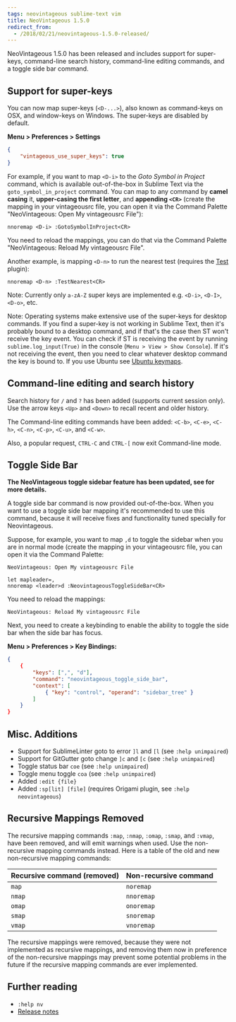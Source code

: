 ```yaml
---
tags: neovintageous sublime-text vim
title: NeoVintageous 1.5.0
redirect_from:
  - /2018/02/21/neovintageous-1.5.0-released/
---
```


NeoVintageous 1.5.0 has been released and includes support for super-keys, command-line search history, command-line editing commands, and a toggle side bar command.

## Support for super-keys

You can now map super-keys (`<D-...>`), also known as command-keys on OSX, and window-keys on Windows. The super-keys are disabled by default.

**Menu > Preferences > Settings**

```json
{
    "vintageous_use_super_keys": true
}
```

For example, if you want to map `<D-i>` to the *Goto Symbol in Project* command, which is available out-of-the-box in Sublime Text via the `goto_symbol_in_project` command. You can map to any command by **camel casing** it, **upper-casing the first letter**, and **appending `<CR>`** (create the mapping in your vintageousrc file, you can open it via the Command Palette "NeoVintageous: Open My vintageousrc File"):

```vim
nnoremap <D-i> :GotoSymbolInProject<CR>
```

You need to reload the mappings, you can do that via the Command Palette "NeoVintageous: Reload My vintageousrc File".

Another example, is mapping `<D-n>` to run the nearest test (requires the [Test](https://github.com/gerardroche/sublime-test) plugin):

```vim
nnoremap <D-n> :TestNearest<CR>
```

Note: Currently only `a-zA-Z` super keys are implemented e.g. `<D-i>`, `<D-I>`, `<D-o>`, etc.

Note: Operating systems make extensive use of the super-keys for desktop commands. If you find a super-key is not working in Sublime Text, then it's probably bound to a desktop command, and if that's the case then ST won't receive the key event. You can check if ST is receiving the event by running `sublime.log_input(True)` in the console (`Menu > View > Show Console`). If it's not receiving the event, then you need to clear whatever desktop command the key is bound to. If you use Ubuntu see [Ubuntu keymaps](/2018/02/17/ubuntu-keymaps/).

## Command-line editing and search history

Search history for `/` and `?` has been added (supports current session only). Use the arrow keys `<Up>` and `<Down>` to recall recent and older history.

The Command-line editing commands have been added: `<C-b>`, `<C-e>`, `<C-h>`, `<C-n>`, `<C-p>`, `<C-u>`, and `<C-w>`.

Also, a popular request, `CTRL-C` and `CTRL-[` now exit Command-line mode.

## Toggle Side Bar

**The NeoVintageous toggle sidebar feature has been updated, see [](/2023/05/14/neovintageous-toggle-sidebar/) for more details.**

A toggle side bar command is now provided out-of-the-box. When you want to use a toggle side bar mapping it's recommended to use this command, because it will receive fixes and functionality tuned specially for Neovintageous.

Suppose, for example, you want to map `,d` to toggle the sidebar when you are in normal mode (create the mapping in your vintageousrc file, you can open it via the Command Palette:


```console
NeoVintageous: Open My vintageousrc File
```

```vim
let mapleader=,
nnoremap <leader>d :NeovintageousToggleSideBar<CR>
```

You need to reload the mappings:

```console
NeoVintageous: Reload My vintageousrc File
```

Next, you need to create a keybinding to enable the ability to toggle the side bar when the side bar has focus.

**Menu > Preferences > Key Bindings:**

```json
{
    {
        "keys": [",", "d"],
        "command": "neovintageous_toggle_side_bar",
        "context": [
            { "key": "control", "operand": "sidebar_tree" }
        ]
    }
}
```

## Misc. Additions

* Support for SublimeLinter goto to error `]l` and `[l` (see `:help unimpaired`)
* Support for GitGutter goto change `]c` and `[c` (see `:help unimpaired`)
* Toggle status bar `coe` (see `:help unimpaired`)
* Toggle menu toggle `coa` (see `:help unimpaired`)
* Added `:edit {file}`
* Added `:sp[lit] [file]` (requires Origami plugin, see `:help neovintageous`)

## Recursive Mappings Removed

The recursive mapping commands `:map`, `:nmap`, `:omap`, `:smap`, and `:vmap`, have been removed, and will emit warnings when used. Use the non-recursive mapping commands instead. Here is a table of the old and new non-recursive mapping commands:

Recursive command  (removed) | Non-recursive command
---------------------------- | ---------------------
`map` | `noremap`
`nmap` | `nnoremap`
`omap` | `onoremap`
`smap` | `snoremap`
`vmap` | `vnoremap`

The recursive mappings were removed, because they were not implemented as recursive mappings, and removing them now in preference of the non-recursive mappings may prevent some potential problems in the future if the recursive mapping commands are ever implemented.

## Further reading

* `:help nv`
* [Release notes](https://github.com/NeoVintageous/NeoVintageous/releases/tag/1.5.0)
